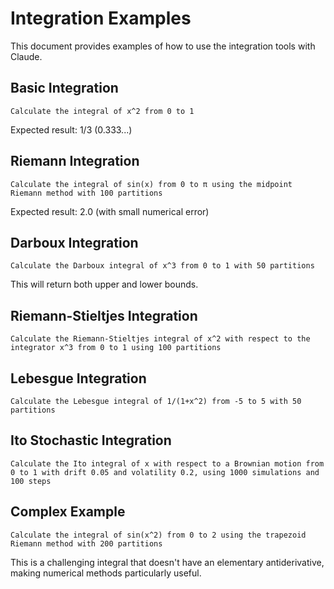 # Integration Examples

This document provides examples of how to use the integration tools with Claude.

## Basic Integration

```
Calculate the integral of x^2 from 0 to 1
```

Expected result: 1/3 (0.333...)

## Riemann Integration

```
Calculate the integral of sin(x) from 0 to π using the midpoint Riemann method with 100 partitions
```

Expected result: 2.0 (with small numerical error)

## Darboux Integration

```
Calculate the Darboux integral of x^3 from 0 to 1 with 50 partitions
```

This will return both upper and lower bounds.

## Riemann-Stieltjes Integration

```
Calculate the Riemann-Stieltjes integral of x^2 with respect to the integrator x^3 from 0 to 1 using 100 partitions
```

## Lebesgue Integration

```
Calculate the Lebesgue integral of 1/(1+x^2) from -5 to 5 with 50 partitions
```

## Ito Stochastic Integration

```
Calculate the Ito integral of x with respect to a Brownian motion from 0 to 1 with drift 0.05 and volatility 0.2, using 1000 simulations and 100 steps
```

## Complex Example

```
Calculate the integral of sin(x^2) from 0 to 2 using the trapezoid Riemann method with 200 partitions
```

This is a challenging integral that doesn't have an elementary antiderivative, making numerical methods particularly useful.
